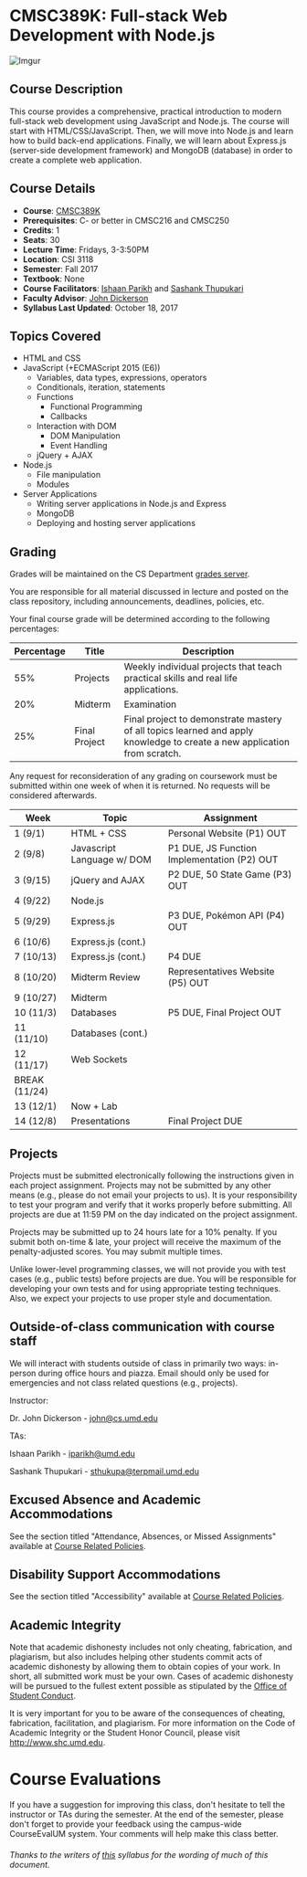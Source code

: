 # CMSC389K: Full-stack Web Development with Node.js 

![Imgur](http://i.imgur.com/19j0ajP.png)

## Course Description

This course provides a comprehensive, practical introduction to modern full-stack web development using JavaScript and Node.js. The course will start with HTML/CSS/JavaScript. Then, we will move into Node.js and learn how to build back-end applications. Finally, we will learn about Express.js (server-side development framework) and MongoDB (database) in order to create a complete web application.

## Course Details

- **Course**: [CMSC389K](https://ntst.umd.edu/soc/search?courseId=cmsc389k&sectionId=&termId=201708&_openSectionsOnly=on&creditCompare=&credits=&courseLevelFilter=ALL&instructor=&_facetoface=on&_blended=on&_online=on&courseStartCompare=&courseStartHour=&courseStartMin=&courseStartAM=&courseEndHour=&courseEndMin=&courseEndAM=&teachingCenter=ALL&_classDay1=on&_classDay2=on&_classDay3=on&_classDay4=on&_classDay5=on)
- **Prerequisites**: C- or better in CMSC216 and CMSC250
- **Credits**: 1
- **Seats**: 30
- **Lecture Time**: Fridays, 3-3:50PM
- **Location**: CSI 3118
- **Semester**: Fall 2017
- **Textbook**: None
- **Course Facilitators**: [Ishaan Parikh](https://www.linkedin.com/in/iparikh) and [Sashank Thupukari](https://www.linkedin.com/in/sthupukari)
- **Faculty Advisor**: [John Dickerson](http://jpdickerson.com/)
- **Syllabus Last Updated**: October 18, 2017

## Topics Covered
- HTML and CSS
- JavaScript (+ECMAScript 2015 (E6))
    - Variables, data types, expressions, operators
    - Conditionals, iteration, statements
    - Functions
        - Functional Programming
        - Callbacks
    - Interaction with DOM
        - DOM Manipulation
        - Event Handling
    - jQuery + AJAX
- Node.js
    - File manipulation
    - Modules
- Server Applications
    - Writing server applications in Node.js and Express
    - MongoDB
    - Deploying and hosting server applications

## Grading
Grades will be maintained on the CS Department <a href="https://grades.cs.umd.edu/">grades server</a>.

You are responsible for all material discussed in lecture and posted on the class repository, including announcements, deadlines, policies, etc.

Your final course grade will be determined according to the following percentages:

| Percentage | Title | Description |
| ------------- | -----|-------- |
| 55% | Projects  | Weekly individual projects that teach practical skills and real life applications. |
| 20% | Midterm | Examination  |
| 25% | Final Project | Final project to demonstrate mastery of all topics learned and apply knowledge to create a new application from scratch. |

Any request for reconsideration of any grading on coursework must be submitted within one week of when it is returned. No requests
will be considered afterwards.

| Week | Topic | Assignment |
| ----|----|----- |
| 1 (9/1) | HTML + CSS | Personal Website (P1) OUT |
| 2 (9/8) | Javascript Language w/ DOM | P1 DUE, JS Function Implementation (P2) OUT |
| 3 (9/15) | jQuery and AJAX | P2 DUE, 50 State Game (P3) OUT |
| 4 (9/22) | Node.js |  |
| 5 (9/29) | Express.js | P3 DUE, Pokémon API (P4) OUT |
| 6 (10/6) | Express.js (cont.) | |
| 7 (10/13) | Express.js (cont.) | P4 DUE |
| 8 (10/20) | Midterm Review | Representatives Website (P5) OUT |
| 9 (10/27) | Midterm | |
| 10 (11/3) | Databases | P5 DUE, Final Project OUT |
| 11 (11/10) | Databases (cont.) | |
| 12 (11/17) | Web Sockets | |
| BREAK (11/24) |  | |
| 13 (12/1) | Now + Lab | |
| 14 (12/8) | Presentations | Final Project DUE |

## Projects
Projects must be submitted electronically following the instructions given in each project assignment. Projects may not be submitted by any other means (e.g., please do not email your projects to us). It is your responsibility to test your program and verify that it works properly before submitting. All projects are due at 11:59 PM on the day indicated on the project assignment.

Projects may be submitted up to 24 hours late for a 10% penalty. If you submit both on-time & late, your project will receive the maximum of the penalty-adjusted scores.  You may submit multiple times.

Unlike lower-level programming classes, we will not provide you with test cases (e.g., public tests) before projects are due. You will be responsible for developing your own tests and for using appropriate testing techniques. Also, we expect your projects to use proper style and documentation.

## Outside-of-class communication with course staff
We will interact with students outside of class in primarily two ways: in-person during office hours and piazza. Email should
only be used for emergencies and not class related questions (e.g., projects).

Instructor:

Dr. John Dickerson - john@cs.umd.edu

TAs:

Ishaan Parikh - iparikh@umd.edu

Sashank Thupukari - sthukupa@terpmail.umd.edu

## Excused Absence and Academic Accommodations
See the section titled "Attendance, Absences, or Missed Assignments" available at <a href="http://www.ugst.umd.edu/courserelatedpolicies.html">Course Related Policies</a>.

## Disability Support Accommodations

See the section titled "Accessibility" available at <a href="http://www.ugst.umd.edu/courserelatedpolicies.html">Course Related Policies</a>.


## Academic Integrity
Note that academic dishonesty includes not only cheating, fabrication, and plagiarism, but also includes helping other students commit acts of academic dishonesty by allowing them to obtain copies of your work. In short, all submitted work must be your own. Cases of academic dishonesty will be pursued to the fullest extent possible as stipulated by the <a href="http://osc.umd.edu/OSC/Default.aspx">Office of Student Conduct</a>.

It is very important for you to be aware of the consequences of cheating, fabrication, facilitation, and plagiarism. For more information on the Code of Academic Integrity or the Student Honor Council, please visit http://www.shc.umd.edu.

# Course Evaluations

If you have a suggestion for improving this class, don't hesitate to tell the instructor or TAs during the semester. At the end of the semester, please don't forget to provide your feedback using the campus-wide CourseEvalUM system. Your comments will help make this class better.

###### Thanks to the writers of <a href = "https://www.cs.umd.edu/class/fall2016/cmsc330/syllabus.shtml">this</a> syllabus for the wording of much of this document.

